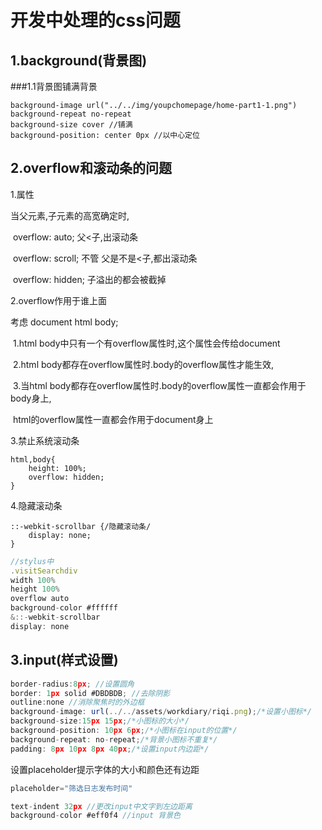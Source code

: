 # 开发中处理的css问题



## 1.background(背景图)



###1.1背景图铺满背景

```
background-image url("../../img/youpchomepage/home-part1-1.png")
background-repeat no-repeat
background-size cover //铺满
background-position: center 0px //以中心定位
```



## 2.overflow和滚动条的问题

1.属性

当父元素,子元素的高宽确定时,

​            overflow: auto;     父<子,出滚动条

​            overflow: scroll;    不管 父是不是<子,都出滚动条

​            overflow: hidden;    子溢出的都会被截掉

2.overflow作用于谁上面

考虑 document html body;

​    1.html body中只有一个有overflow属性时,这个属性会传给document

​    2.html body都存在overflow属性时.body的overflow属性才能生效,

​    3.当html body都存在overflow属性时.body的overflow属性一直都会作用于body身上,

​                                  html的overflow属性一直都会作用于document身上

3.禁止系统滚动条

```
html,body{
    height: 100%;
    overflow: hidden;
}
```

4.隐藏滚动条

```
::-webkit-scrollbar {/隐藏滚动条/
	display: none;
}
```

```javascript
//stylus中
.visitSearchdiv
width 100%
height 100%
overflow auto
background-color #ffffff
&::-webkit-scrollbar
display: none
```



## 3.input(样式设置)

```javascript
border-radius:8px; //设置圆角
border: 1px solid #DBDBDB; //去除阴影
outline:none //消除聚焦时的外边框
background-image: url(../../assets/workdiary/riqi.png);/*设置小图标*/
background-size:15px 15px;/*小图标的大小*/
background-position: 10px 6px;/*小图标在input的位置*/
background-repeat: no-repeat;/*背景小图标不重复*/
padding: 8px 10px 8px 40px;/*设置input内边距*/
```

 设置placeholder提示字体的大小和颜色还有边距

```javascript
placeholder="筛选日志发布时间"
```

```javascript
text-indent 32px //更改input中文字到左边距离
background-color #eff0f4 //input 背景色
```

